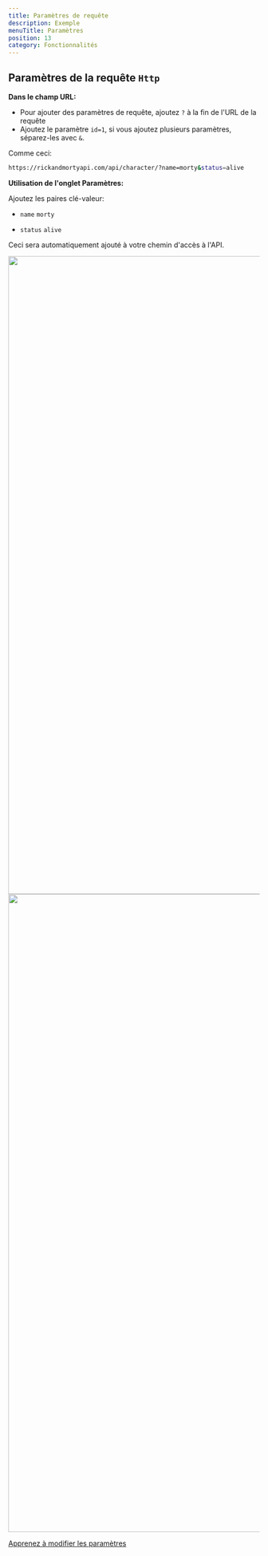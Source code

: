 ```yaml
---
title: Paramètres de requête
description: Exemple
menuTitle: Paramètres
position: 13
category: Fonctionnalités
---
```


## Paramètres de la requête `Http`

**Dans le champ URL:**

- Pour ajouter des paramètres de requête, ajoutez `?` à la fin de l'URL de la requête
- Ajoutez le paramètre `id=1`, si vous ajoutez plusieurs paramètres, séparez-les avec `&`.

Comme ceci:

<code-group>
<code-block label= "URL parameters" active >

```bash
https://rickandmortyapi.com/api/character/?name=morty&status=alive
```

</code-block>
</code-group>

**Utilisation de l'onglet Paramètres:**

Ajoutez les paires clé-valeur:

- `name` `morty`

* `status` `alive`

Ceci sera automatiquement ajouté à votre chemin d'accès à l'API.

<img src="/guides/param-light.png" class="light-img" height="1280" width="640" alt=""/>

<img src="/guides/param-dark.png" class="dark-img" height="1280" width="640" alt=""/>

[Apprenez à modifier les paramètres](/quickstart/rest#using-parameters)
